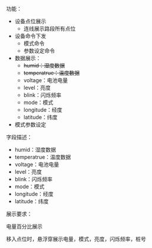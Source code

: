 功能：

- 设备点位展示
  - 连线展示路段所有点位
- 设备命令下发
  - 模式命令
  - 参数设定命令
- 数据展示：
  - ~~humid：湿度数据~~
  - ~~temperatrue：温度数据~~
  - voltage：电池电量
  - level：亮度
  - blink：闪烁频率
  - mode：模式
  - longitude：经度
  - latitude：纬度
- 模式参数设定

字段描述：

- humid：湿度数据
- temperatrue：温度数据
- voltage：电池电量
- level：亮度
- blink：闪烁频率
- mode：模式
- longitude：经度
- latitude：纬度

展示要求：

电量百分比展示

移入点位时，悬浮穿展示电量，模式，亮度，闪烁频率，桩号
